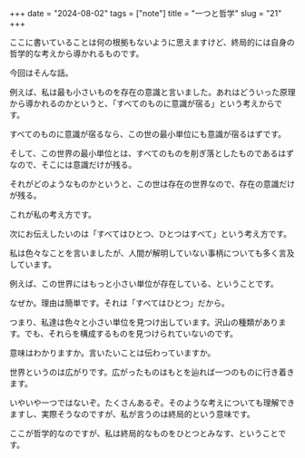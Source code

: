 +++
date = "2024-08-02"
tags = ["note"]
title = "一つと哲学"
slug = "21"
+++

ここに書いていることは何の根拠もないように思えますけど、終局的には自身の哲学的な考えから導かれるものです。

今回はそんな話。

例えば、私は最も小さいものを存在の意識と言いました。あれはどういった原理から導かれるのかというと、「すべてのものに意識が宿る」という考えからです。

すべてのものに意識が宿るなら、この世の最小単位にも意識が宿るはずです。

そして、この世界の最小単位とは、すべてのものを削ぎ落としたものであるはずなので、そこには意識だけが残る。

それがどのようなものかというと、この世は存在の世界なので、存在の意識だけが残る。

これが私の考え方です。

次にお伝えしたいのは「すべてはひとつ、ひとつはすべて」という考え方です。

私は色々なことを言いましたが、人間が解明していない事柄についても多く言及しています。

例えば、この世界にはもっと小さい単位が存在している、ということです。

なぜか。理由は簡単です。それは「すべてはひとつ」だから。

つまり、私達は色々と小さい単位を見つけ出しています。沢山の種類があります。でも、それらを構成するものを見つけられていないのです。

意味はわかりますか。言いたいことは伝わっていますか。

世界というのは広がりです。広がったものはもとを辿れば一つのものに行き着きます。

いやいや一つではないぞ。たくさんあるぞ。そのような考えについても理解できますし、実際そうなのですが、私が言うのは終局的という意味です。

ここが哲学的なのですが、私は終局的なものをひとつとみなす、ということです。

